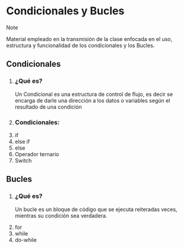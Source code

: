 # Condicionales y Bucles

>[!NOTE]
>Material empleado en la transmisión de la clase enfocada en el uso, estructura y funcionalidad de los condicionales y los Bucles.

<h2>Condicionales</h2>
<ol>
  <li> <h3>¿Qué es?</h3><p>Un Condicional es una estructura de control de flujo, es decir se encarga de darle una dirección a los datos o variables según el resultado de una condición</p></li>
  <li>
    <h3>Condicionales:</h3>
    <li>if</li>
    <li>else if</li>
    <li>else</li>
    <li>Operador ternario</li>
    <li>Switch</li>
  </li>
</ol>

<h2>Bucles</h2>
<ol>
<li><h3>¿Qué es?</h3><p>Un bucle es un bloque de código que se ejecuta reiteradas veces, mientras su condición sea verdadera.</p></li>
  <li>for</li>
  <li>while</li>
  <li>do-while</li>
</ol>


